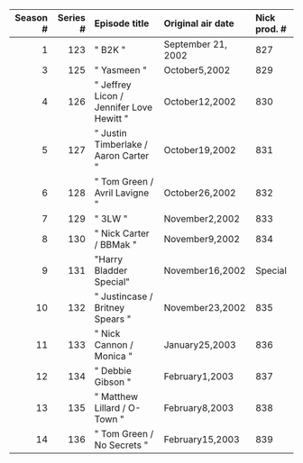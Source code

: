 |   Season # |   Series # | Episode title                            | Original air date   | Nick prod. #   |
|-----------:|-----------:|:-----------------------------------------|:--------------------|:---------------|
|          1 |        123 | " B2K "                                  | September 21, 2002  | 827            |
|          3 |        125 | " Yasmeen "                              | October5,2002       | 829            |
|          4 |        126 | " Jeffrey Licon / Jennifer Love Hewitt " | October12,2002      | 830            |
|          5 |        127 | " Justin Timberlake / Aaron Carter "     | October19,2002      | 831            |
|          6 |        128 | " Tom Green / Avril Lavigne "            | October26,2002      | 832            |
|          7 |        129 | " 3LW "                                  | November2,2002      | 833            |
|          8 |        130 | " Nick Carter / BBMak "                  | November9,2002      | 834            |
|          9 |        131 | "Harry Bladder Special"                  | November16,2002     | Special        |
|         10 |        132 | " Justincase / Britney Spears "          | November23,2002     | 835            |
|         11 |        133 | " Nick Cannon / Monica "                 | January25,2003      | 836            |
|         12 |        134 | " Debbie Gibson "                        | February1,2003      | 837            |
|         13 |        135 | " Matthew Lillard / O-Town "             | February8,2003      | 838            |
|         14 |        136 | " Tom Green / No Secrets "               | February15,2003     | 839            |